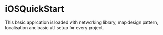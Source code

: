 # iOSQuickStart
This basic application is loaded with networking library, map design pattern, localisation and basic util setup for every project.
